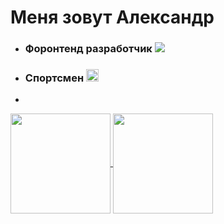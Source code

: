 
<h1>Меня зовут Александр</h1>

- <h3>Форонтенд разработчик <img src="https://img.icons8.com/ios-glyphs/20/000000/developer.png"/></h3>
- <h3>Спортсмен <img src="https://img.icons8.com/ios/20/000000/rowing-2--v2.gif" height='20px'/></h3>
- 



<a href="https://github.com/anuraghazra/github-readme-stats">
  <img align="center" height = "160"  src="https://github-readme-stats.vercel.app/api?username=Aleksandr232&show_icons=true&theme=radical">
</a>
<a href="https://github.com/anuraghazra/github-readme-stats">
  <img align="center"  height = "160"  src="https://github-readme-stats.vercel.app/api/top-langs/?username=Aleksandr232&show_icons=true&theme=radical&langs_count=10&layout=compact" />
</a>
